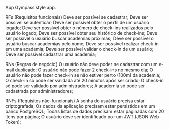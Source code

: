 App
Gympass style app.

RFs (Requisitos funcionais)
  Deve ser possível se cadastrar;
  Deve ser possível se autenticar;
  Deve ser possível obter o perfil de um usuário logado;
  Deve ser possível obter o número de check-ins realizados pelo usuário logado;
  Deve ser possível obter seu histórico de check-ins;
  Deve ser possível o usuário buscar academias próximas;
  Deve ser possível o usuário buscar academias pelo nome;
  Deve ser possível realizar check-in em uma academia;
  Deve ser possível validar o check-in de um usuário;
  Deve ser possível cadastrar uma academia;

RNs (Regras de negócio)
  O usuário não deve poder se cadastrar com um e-mail duplicado;
  O usuário não pode fazer 2 check-ins no mesmo dia;
  O usuário não pode fazer check-in se não estiver perto (100m) da academia;
  O check-in só pode ser validada até 20 minutos após ser criado;
  O check-in só pode ser validado por administradores;
  A academia só pode ser cadastrada por administradores;
  
RNFs (Requisitos não-funcionais)
  A senha do usuário precisa estar criptografada;
  Os dados da aplicação precisam estar persistidos em um banco PostgreSQL;
  Todas listas de dados precisam estar paginadas com 20 itens por página;
  O usuário deve ser identificado por um JWT (JSON Web Token);